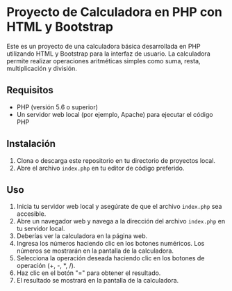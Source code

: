 # Proyecto de Calculadora en PHP con HTML y Bootstrap

Este es un proyecto de una calculadora básica desarrollada en PHP utilizando HTML y Bootstrap para la interfaz de usuario. La calculadora permite realizar operaciones aritméticas simples como suma, resta, multiplicación y división.

## Requisitos

- PHP (versión 5.6 o superior)
- Un servidor web local (por ejemplo, Apache) para ejecutar el código PHP

## Instalación

1. Clona o descarga este repositorio en tu directorio de proyectos local.
2. Abre el archivo `index.php` en tu editor de código preferido.

## Uso

1. Inicia tu servidor web local y asegúrate de que el archivo `index.php` sea accesible.
2. Abre un navegador web y navega a la dirección del archivo `index.php` en tu servidor local.
3. Deberías ver la calculadora en la página web.
4. Ingresa los números haciendo clic en los botones numéricos. Los números se mostrarán en la pantalla de la calculadora.
5. Selecciona la operación deseada haciendo clic en los botones de operación (+, -, \*, /).
6. Haz clic en el botón "=" para obtener el resultado.
7. El resultado se mostrará en la pantalla de la calculadora.
